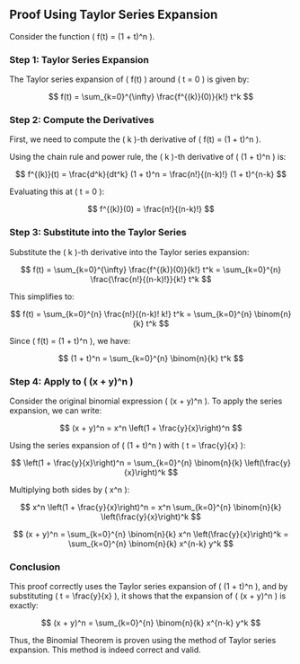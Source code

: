 ## Proof Using Taylor Series Expansion

Consider the function \( f(t) = (1 + t)^n \).

### Step 1: Taylor Series Expansion

The Taylor series expansion of \( f(t) \) around \( t = 0 \) is given by:

$$
f(t) = \sum_{k=0}^{\infty} \frac{f^{(k)}(0)}{k!} t^k
$$

### Step 2: Compute the Derivatives

First, we need to compute the \( k \)-th derivative of \( f(t) = (1 + t)^n \).

Using the chain rule and power rule, the \( k \)-th derivative of \( (1 + t)^n \) is:

$$
f^{(k)}(t) = \frac{d^k}{dt^k} (1 + t)^n = \frac{n!}{(n-k)!} (1 + t)^{n-k}
$$

Evaluating this at \( t = 0 \):

$$
f^{(k)}(0) = \frac{n!}{(n-k)!}
$$

### Step 3: Substitute into the Taylor Series

Substitute the \( k \)-th derivative into the Taylor series expansion:

$$
f(t) = \sum_{k=0}^{\infty} \frac{f^{(k)}(0)}{k!} t^k = \sum_{k=0}^{n} \frac{\frac{n!}{(n-k)!}}{k!} t^k
$$

This simplifies to:

$$
f(t) = \sum_{k=0}^{n} \frac{n!}{(n-k)! k!} t^k = \sum_{k=0}^{n} \binom{n}{k} t^k
$$

Since \( f(t) = (1 + t)^n \), we have:

$$
(1 + t)^n = \sum_{k=0}^{n} \binom{n}{k} t^k
$$

### Step 4: Apply to \( (x + y)^n \)

Consider the original binomial expression \( (x + y)^n \). To apply the series expansion, we can write:

$$
(x + y)^n = x^n \left(1 + \frac{y}{x}\right)^n
$$

Using the series expansion of \( (1 + t)^n \) with \( t = \frac{y}{x} \):

$$
\left(1 + \frac{y}{x}\right)^n = \sum_{k=0}^{n} \binom{n}{k} \left(\frac{y}{x}\right)^k
$$

Multiplying both sides by \( x^n \):

$$
x^n \left(1 + \frac{y}{x}\right)^n = x^n \sum_{k=0}^{n} \binom{n}{k} \left(\frac{y}{x}\right)^k
$$

$$
(x + y)^n = \sum_{k=0}^{n} \binom{n}{k} x^n \left(\frac{y}{x}\right)^k = \sum_{k=0}^{n} \binom{n}{k} x^{n-k} y^k
$$

### Conclusion

This proof correctly uses the Taylor series expansion of \( (1 + t)^n \), and by substituting \( t = \frac{y}{x} \), it shows that the expansion of \( (x + y)^n \) is exactly:

$$
(x + y)^n = \sum_{k=0}^{n} \binom{n}{k} x^{n-k} y^k
$$

Thus, the Binomial Theorem is proven using the method of Taylor series expansion. This method is indeed correct and valid.
